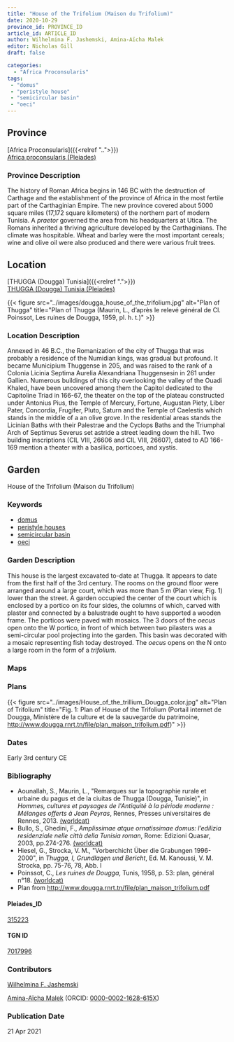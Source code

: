 ```yaml
---
title: "House of the Trifolium (Maison du Trifolium)"
date: 2020-10-29
province_id: PROVINCE_ID
article_id: ARTICLE_ID
author: Wilhelmina F. Jashemski, Amina-Aïcha Malek
editor: Nicholas Gill
draft: false

categories:
  - "Africa Proconsularis"
tags:
 - "domus"
 - "peristyle house"
 - "semicircular basin"
 - "oeci"
---
```


## Province
[Africa Proconsularis]({{<relref "..">}}) \
[Africa proconsularis (Pleiades)](https://pleiades.stoa.org/places/991341)

### Province Description

The history of Roman Africa begins in 146 BC with the destruction of Carthage and the establishment of the province of Africa in the most fertile part of the Carthaginian Empire. The new province covered about 5000 square miles (17,172 square kilometers) of the northern part of modern Tunisia. A *praetor* governed the area from his headquarters at Utica. The Romans inherited a thriving agriculture developed by the Carthaginians. The  climate was hospitable. Wheat and barley were the most important cereals; wine and olive oil were also produced and there were various fruit trees.

## Location
[THUGGA (Dougga) Tunisia]({{<relref ".">}}) \
[THUGGA (Dougga) Tunisia (Pleiades)](https://pleiades.stoa.org/places/315223)


{{< figure src="../images/dougga_house_of_the_trifolium.jpg" alt="Plan of Thugga" title="Plan of Thugga (Maurin, L.,  d’après le relevé général de Cl. Poinssot, Les ruines de Dougga, 1959, pl. h. t.)" >}}


### Location Description

Annexed in 46 B.C., the Romanization of the city of Thugga that was probably a residence of the Numidian kings, was gradual but profound. It became Municipium Thuggense in 205, and was raised to the rank of a Colonia Licinia Septima Aurelia Alexandriana Thuggensesin in 261 under Gallien. Numerous buildings of this city overlooking the valley of the Ouadi Khaled, have been uncovered among them the Capitol dedicated to the Capitoline Triad in 166-67, the theater on the top of the plateau constructed under Antonius Pius, the Temple of Mercury, Fortune, Augustan Piety, Liber Pater, Concordia, Frugifer, Pluto, Saturn and the Temple of Caelestis which stands in the middle of a an olive grove. In the residential areas stands the Licinian Baths with their Palestrae and the Cyclops Baths and the Triumphal Arch of Septimus Severus set astride a street leading down the hill. Two building inscriptions (CIL VIII, 26606 and CIL VIII, 26607), dated to AD 166-169 mention a theater with a basilica, porticoes, and xystis.

## Garden

House of the Trifolium (Maison du Trifolium)

### Keywords

- [domus](http://vocab.getty.edu/page/aat/300005506)
- [peristyle houses](http://vocab.getty.edu/page/aat/300005452)
- [semicircular basin](#)
- [oeci](http://vocab.getty.edu/page/aat/300080791)


### Garden Description

This house is the largest excavated to-date at Thugga. It appears to date from the first half of the 3rd century. The rooms on the ground floor were arranged around a large court, which was more than 5 m (Plan view, Fig. 1) lower than the street. A garden occupied the center of the court which is enclosed by a portico on its four sides, the columns of which, carved with plaster and connected by a balustrade ought to have supported a wooden frame. The porticos were paved with mosaics. The 3 doors of the *oecus* open onto the W portico, in front of which between two pilasters was a semi-circular pool projecting into the garden. This basin was decorated with a mosaic representing fish today destroyed. The *oecus* opens on the N onto a large room in the form of a *trifolium*.

### Maps

### Plans
{{< figure src="../images/House_of_the_trillium_Dougga_color.jpg" alt="Plan of Trifolium" title="Fig. 1: Plan of House of the Trifolium (Portail internet de Dougga, Ministère de la culture et de la sauvegarde du patrimoine, http://www.dougga.rnrt.tn/file/plan_maison_trifolium.pdf)" >}}

### Dates
Early 3rd century CE

### Bibliography
* Aounallah, S., Maurin, L., "Remarques sur la topographie rurale et urbaine du pagus et de la ciuitas de Thugga (Dougga, Tunisie)", in *Hommes, cultures et paysages de l'Antiquité à la période moderne : Mélanges offerts à Jean Peyras*, Rennes, Presses universitaires de Rennes, 2013. [(worldcat)](http://www.worldcat.org/oclc/7380877046)
* Bullo, S., Ghedini, F., *Amplissimae atque ornatissimae domus: l’edilizia residenziale nelle città della Tunisia roman*, Rome: Edizioni Quasar, 2003, pp.274-276. [(worldcat)](http://www.worldcat.org/oclc/989088620)
*  Hiesel, G., Strocka, V. M., "Vorberchicht Über die Grabungen 1996-2000", in *Thugga, I, Grundlagen und Bericht*, Ed. M. Kanoussi, V. M. Strocka, pp. 75-76, 78, Abb. I
*  Poinssot, C., *Les ruines de Dougga*, Tunis, 1958, p. 53: plan, général n°18. [(worldcat)](http://www.worldcat.org/oclc/475099061)
* Plan from http://www.dougga.rnrt.tn/file/plan_maison_trifolium.pdf

#### Pleiades_ID

[315223](https://pleiades.stoa.org/places/315223)

#### TGN ID

[7017996](http://vocab.getty.edu/page/tgn/7017996)

### Contributors

[Wilhelmina F. Jashemski](http://worldcat.org/identities/lccn-n80037970/)

[Amina-Aïcha Malek](http://worldcat.org/identities/lccn-n2012075871/) (ORCID: [0000-0002-1628-615X](https://orcid.org/0000-0002-1628-615X))

### Publication Date
21 Apr 2021
